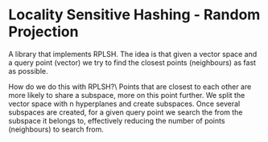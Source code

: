 # Locality Sensitive Hashing - Random Projection #

A library that implements RPLSH. The idea is that given a vector space and a query point (vector) we try to find the closest points (neighbours) as fast as possible. 

How do we do this with RPLSH?\ 
Points that are closest to each other are more likely to share a subspace, more on this point further. We split the vector space with n hyperplanes and create subspaces. Once several subspaces are created, for a given query point we search the from the subspace it belongs to, effectively reducing the number of points (neighbours) to search from.



